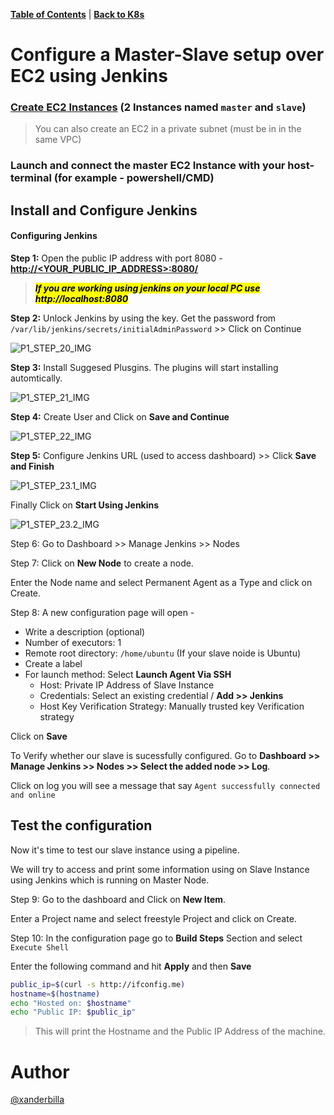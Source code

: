 [**Table of Contents**](https://github.com/xanderbilla/ExamPrep-AWS/blob/main/README.md) | [**Back to K8s**](https://github.com/xanderbilla/ExamPrep-AWS/blob/main/__Docs/Jenkins/Index.md)

# Configure a Master-Slave setup over EC2 using Jenkins

### [Create EC2 Instances](https://github.com/xanderbilla/ExamPrep-AWS/blob/main/__Docs/EC2/pages/EC2_L01_Launch_An_Instance.md) (2 Instances named `master` and `slave`)

> You can also create an EC2 in a private subnet (must be in in the same VPC)

### Launch and connect the master EC2 Instance with your host-terminal (for example - powershell/CMD)

## Install and Configure Jenkins

#### Configuring Jenkins

**Step 1:** Open the public IP address with port 8080 - [**http://<YOUR_PUBLIC_IP_ADDRESS>:8080/**]()

> <mark>***If you are working using jenkins on your local PC use http://localhost:8080***

**Step 2:**  Unlock Jenkins by using the key. Get the password from `/var/lib/jenkins/secrets/initialAdminPassword` >> Click on Continue

![P1_STEP_20_IMG](https://xanderbilla.s3.ap-south-1.amazonaws.com/Semester_V/__assets/P1_STEP_20_IMG.png)

**Step 3:** Install Suggesed Plusgins. The plugins will start installing automtically.

![P1_STEP_21_IMG](https://xanderbilla.s3.ap-south-1.amazonaws.com/Semester_V/__assets/P1_STEP_21_IMG.png)

**Step 4:** Create User and Click on **Save and Continue**

![P1_STEP_22_IMG](https://xanderbilla.s3.ap-south-1.amazonaws.com/Semester_V/__assets/P1_STEP_22_IMG.png)

**Step 5:** Configure Jenkins URL (used to access dashboard) >> Click **Save and Finish**

![P1_STEP_23.1_IMG](https://xanderbilla.s3.ap-south-1.amazonaws.com/Semester_V/__assets/P1_STEP_23.1_IMG.png)

Finally Click on **Start Using Jenkins**

![P1_STEP_23.2_IMG](https://xanderbilla.s3.ap-south-1.amazonaws.com/Semester_V/__assets/P1_STEP_23.2_IMG.png)

Step 6: Go to Dashboard >> Manage Jenkins >> Nodes

Step 7: Click on **New Node** to create a node.

Enter the Node name and select Permanent Agent as a Type and click on Create.

Step 8: A new configuration page will open -

- Write a description (optional)
- Number of executors: 1
- Remote root directory: `/home/ubuntu` (If your slave noide is Ubuntu)
- Create a label
- For launch method: Select **Launch Agent Via SSH**
    - Host: Private IP Address of Slave Instance
    - Credentials: Select an existing credential / **Add >> Jenkins**
    - Host Key Verification Strategy: Manually trusted key Verification strategy

Click on **Save**

To Verify whether our slave is sucessfully configured. Go to **Dashboard >> Manage Jenkins >> Nodes >> Select the added node >> Log**. 

Click on log you will see a message that say `Agent successfully connected and online`

## Test the configuration

Now it's time to test our slave instance using a pipeline.

We will try to access and print some information using on Slave Instance using Jenkins which is running on Master Node.

Step 9: Go to the dashboard and Click on **New Item**.

Enter a Project name and select freestyle Project and click on Create.

Step 10: In the configuration page go to **Build Steps** Section and select `Execute Shell`

Enter the following command and hit **Apply** and then **Save**

```bash
public_ip=$(curl -s http://ifconfig.me)
hostname=$(hostname)
echo "Hosted on: $hostname"
echo "Public IP: $public_ip"
```

>This will print the Hostname and the Public IP Address of the machine.

# Author

[@xanderbilla](https://github.com/xanderbilla)

